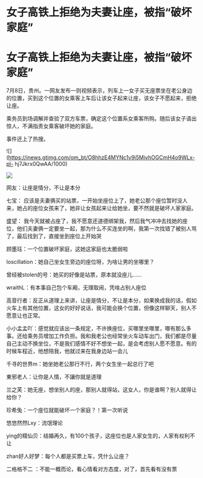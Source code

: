 # 女子高铁上拒绝为夫妻让座，被指“破坏家庭”

# 女子高铁上拒绝为夫妻让座，被指“破坏家庭”

7月8日，贵州。一网友发布一则视频表示，列车上一女子买无座票坐在老公身边的位置，买到这个位置的女乘客上车后让该女子起来让座，该女子不愿起来，拒绝让座。

乘务员到场调解并查验了双方车票，确定这个位置系女乘客所购。随后该女子语出惊人，不满指责女乘客破坏她的家庭。

事件还上了热搜。

![](https://inews.gtimg.com/om_bt/O8hhzE4MYNc1v9j5MivhOGCmH4o9WLx-pl-
hj7Jkrx0QwAA/1000)

![](https://inews.gtimg.com/om_bt/OvUpu0ZelXLoJ1reZdtiBRr_zD3J7e-z0G_glFsQVeLy8AA/1000)

网友：让座是情分，不让是本分

七宝： 应该是夫妻俩买的站票，一开始坐座位上了，她老公那个座位暂时没人来，她占的座位女孩来了，她非让女孩起来让给她坐，要不然就是破坏人家家庭。

盛望：
我今天就被占座了，我不愿意还道德绑架我，然后我气冲冲去找她的座位，他们夫妻俩一定要坐一起，那为什么不买连坐的啊，我第一次找错了被别人骂了，最后找到了，直接坐到座位上开始哭

顾墨珏：一个位置破坏家庭，这她这家庭也太脆弱啦

Ioscillation：她自己坐女生旁边的座位呀，为啥让男的坐哪里？

曾经被stolen的号：她买的好像是站票，原本就没座儿……

wraithL：有本事自己包个车厢，无理取闹，凭啥占别人座位

高音行者：反正从道理上来讲，让座是情分，不让是本分，如果换成我的话，假如火车上有其他位置，这女的好好说话，我可能会换个位置，但像这样聊天，别人不愿意让也正常。

小小孟孟吖：感觉就应该出一条规定，不许换座位，买哪里坐哪里，哪有那么多事。还给乘务员增加工作负担。我和我老公也经常坐火车动车出门，我们都是尽量自己主动不换坐位，不是我们感情不好不想坐一起，是会考虑别人愿不愿意。有的时候车程近，他想陪我，他就过来在我身边站一会儿

千寻的世界m：她坐她老公那行不行，两个女生坐一起总行了吧

東邪老人：让你是人情，不讓你就是道理

兰之芙：她无座，想坐别人的座，那别人就得站，这女人，你是谁啊？别人就得让给你？

珍希兔：一个座位就能破坏一个家庭？！第一次听说

悠悠然然Lxy：流氓理论

ying的糯仙贝：结婚再久，有100个孩子，这座位也是人家女生的，人家有权利不让

zhan好人好梦：每个人都是买票上车，凭什么让座？

二格格不二 ：不能一概而论，看心情看对方态度，对了，首先看有没有票

